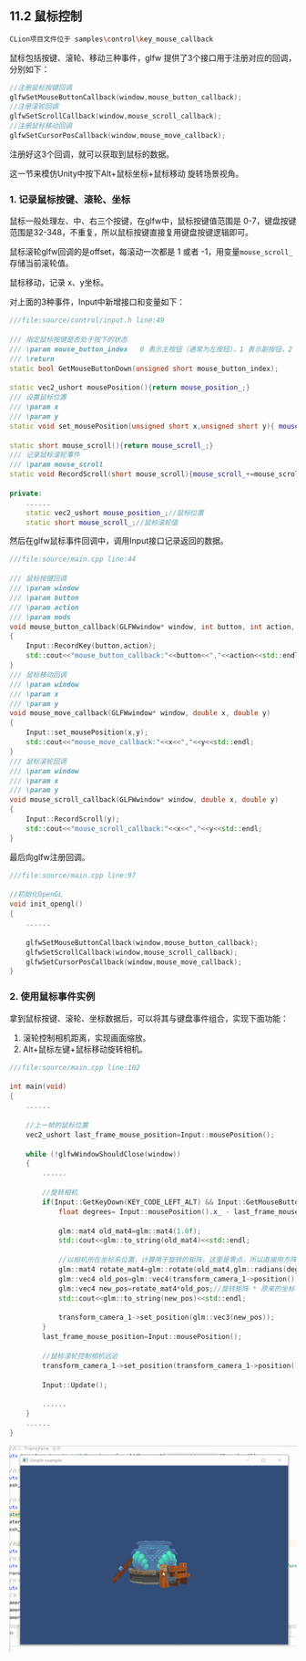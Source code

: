 ﻿## 11.2 鼠标控制

```bash
CLion项目文件位于 samples\control\key_mouse_callback
```

鼠标包括按键、滚轮、移动三种事件，glfw 提供了3个接口用于注册对应的回调，分别如下：

```c++
//注册鼠标按键回调
glfwSetMouseButtonCallback(window,mouse_button_callback);
//注册滚轮回调
glfwSetScrollCallback(window,mouse_scroll_callback);
//注册鼠标移动回调
glfwSetCursorPosCallback(window,mouse_move_callback);
```

注册好这3个回调，就可以获取到鼠标的数据。

这一节来模仿Unity中按下Alt+鼠标坐标+鼠标移动 旋转场景视角。

### 1. 记录鼠标按键、滚轮、坐标

鼠标一般处理左、中、右三个按键，在glfw中，鼠标按键值范围是 0-7，键盘按键范围是32-348，不重复，所以鼠标按键直接复用键盘按键逻辑即可。

鼠标滚轮glfw回调的是offset，每滚动一次都是 1 或者 -1，用变量`mouse_scroll_`存储当前滚轮值。

鼠标移动，记录 x、y坐标。

对上面的3种事件，Input中新增接口和变量如下：

```c++
///file:source/control/input.h line:49

/// 指定鼠标按键是否处于按下的状态
/// \param mouse_button_index   0 表示主按钮（通常为左按钮），1 表示副按钮，2 表示中间按钮。
/// \return
static bool GetMouseButtonDown(unsigned short mouse_button_index);

static vec2_ushort mousePosition(){return mouse_position_;}
/// 设置鼠标位置
/// \param x
/// \param y
static void set_mousePosition(unsigned short x,unsigned short y){ mouse_position_.x_=x;mouse_position_.y_=y;}

static short mouse_scroll(){return mouse_scroll_;}
/// 记录鼠标滚轮事件
/// \param mouse_scroll
static void RecordScroll(short mouse_scroll){mouse_scroll_+=mouse_scroll;}

private:
    ......
    static vec2_ushort mouse_position_;//鼠标位置
    static short mouse_scroll_;//鼠标滚轮值
```

然后在glfw鼠标事件回调中，调用Input接口记录返回的数据。

```c++
///file:source/main.cpp line:44

/// 鼠标按键回调
/// \param window
/// \param button
/// \param action
/// \param mods
void mouse_button_callback(GLFWwindow* window, int button, int action, int mods)
{
    Input::RecordKey(button,action);
    std::cout<<"mouse_button_callback:"<<button<<","<<action<<std::endl;
}
/// 鼠标移动回调
/// \param window
/// \param x
/// \param y
void mouse_move_callback(GLFWwindow* window, double x, double y)
{
    Input::set_mousePosition(x,y);
    std::cout<<"mouse_move_callback:"<<x<<","<<y<<std::endl;
}
/// 鼠标滚轮回调
/// \param window
/// \param x
/// \param y
void mouse_scroll_callback(GLFWwindow* window, double x, double y)
{
    Input::RecordScroll(y);
    std::cout<<"mouse_scroll_callback:"<<x<<","<<y<<std::endl;
}
```

最后向glfw注册回调。

```c++
///file:source/main.cpp line:97

//初始化OpenGL
void init_opengl()
{
    ......

    glfwSetMouseButtonCallback(window,mouse_button_callback);
    glfwSetScrollCallback(window,mouse_scroll_callback);
    glfwSetCursorPosCallback(window,mouse_move_callback);
}
```

### 2. 使用鼠标事件实例

拿到鼠标按键、滚轮、坐标数据后，可以将其与键盘事件组合，实现下面功能：

1. 滚轮控制相机距离，实现画面缩放。
2. Alt+鼠标左键+鼠标移动旋转相机。

```c++
///file:source/main.cpp line:102

int main(void)
{
    ......

    //上一帧的鼠标位置
    vec2_ushort last_frame_mouse_position=Input::mousePosition();

    while (!glfwWindowShouldClose(window))
    {
        ......

        //旋转相机
        if(Input::GetKeyDown(KEY_CODE_LEFT_ALT) && Input::GetMouseButtonDown(MOUSE_BUTTON_LEFT)){
            float degrees= Input::mousePosition().x_ - last_frame_mouse_position.x_;

            glm::mat4 old_mat4=glm::mat4(1.0f);
            std::cout<<glm::to_string(old_mat4)<<std::endl;

            //以相机所在坐标系位置，计算用于旋转的矩阵，这里是零点，所以直接用方阵。
            glm::mat4 rotate_mat4=glm::rotate(old_mat4,glm::radians(degrees),glm::vec3(0.0f,1.0f,0.0f));
            glm::vec4 old_pos=glm::vec4(transform_camera_1->position(),1.0f);
            glm::vec4 new_pos=rotate_mat4*old_pos;//旋转矩阵 * 原来的坐标 = 相机以零点做旋转。
            std::cout<<glm::to_string(new_pos)<<std::endl;

            transform_camera_1->set_position(glm::vec3(new_pos));
        }
        last_frame_mouse_position=Input::mousePosition();

        //鼠标滚轮控制相机远近
        transform_camera_1->set_position(transform_camera_1->position() *(10 - Input::mouse_scroll())/10.f);

        Input::Update();

        ......
    }
    ......
}
```

![](../../imgs/control/key_mouse_control/rotate_scale_view.gif)